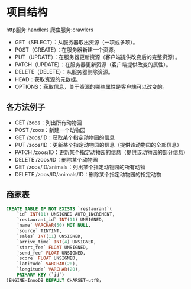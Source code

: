 # 项目结构

http服务:handlers
爬虫服务:crawlers

* GET（SELECT）：从服务器取出资源（一项或多项）。
* POST（CREATE）：在服务器新建一个资源。
* PUT（UPDATE）：在服务器更新资源（客户端提供改变后的完整资源）。
* PATCH（UPDATE）：在服务器更新资源（客户端提供改变的属性）。
* DELETE（DELETE）：从服务器删除资源。
* HEAD：获取资源的元数据。
* OPTIONS：获取信息，关于资源的哪些属性是客户端可以改变的。

## 各方法例子
* GET /zoos：列出所有动物园
* POST /zoos：新建一个动物园
* GET /zoos/ID：获取某个指定动物园的信息
* PUT /zoos/ID：更新某个指定动物园的信息（提供该动物园的全部信息）
* PATCH /zoos/ID：更新某个指定动物园的信息（提供该动物园的部分信息）
* DELETE /zoos/ID：删除某个动物园
* GET /zoos/ID/animals：列出某个指定动物园的所有动物
* DELETE /zoos/ID/animals/ID：删除某个指定动物园的指定动物

## 商家表
```sql
CREATE TABLE IF NOT EXISTS `restaurant`(
	`id` INT(11) UNSIGNED AUTO_INCREMENT,
	`restaurant_id` INT(11) UNSIGNED,
	`name` VARCHAR(50) NOT NULL,
	`source` TINYINT,
	`sales` INT(11)	UNSIGNED,
	`arrive_time` INT(4) UNSIGNED,
	`start_fee` FLOAT UNSIGNED,
	`send_fee` FLOAT UNSIGNED,
	`score` FLOAT UNSIGNED,
	`latitude` VARCHAR(20),
	`longitude` VARCHAR(20),
	PRIMARY KEY (`id`)
)ENGINE=InnoDB DEFAULT CHARSET=utf8;
```